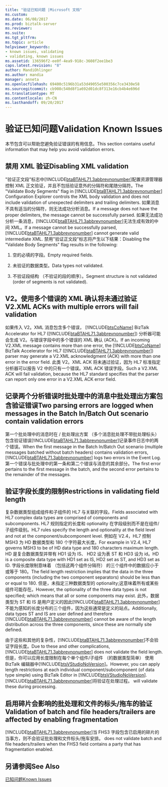 ```yaml
---
title: "验证已知问题 |Microsoft 文档"
ms.custom: 
ms.date: 06/08/2017
ms.prod: biztalk-server
ms.reviewer: 
ms.suite: 
ms.tgt_pltfrm: 
ms.topic: article
helpviewer_keywords:
- known issues, validating
- validating, known issues
ms.assetid: 136596f2-ee0f-4ea9-918c-3608f2ee1be3
caps.latest.revision: "8"
author: MandiOhlinger
ms.author: mandia
manager: anneta
ms.openlocfilehash: 69400c5196b31a53d49055e500356c7ce3430e58
ms.sourcegitcommit: cb908c540d8f1a692d01dc8f313e16cb4b4e696d
ms.translationtype: MT
ms.contentlocale: zh-CN
ms.lasthandoff: 09/20/2017
---
```

# <a name="validation-known-issues"></a><span data-ttu-id="0f109-102">验证已知问题</span><span class="sxs-lookup"><span data-stu-id="0f109-102">Validation Known Issues</span></span>
<span data-ttu-id="0f109-103">本节包含可以帮助您避免验证错误的有用信息。</span><span class="sxs-lookup"><span data-stu-id="0f109-103">This section contains useful information that may help you avoid validation errors.</span></span>  
  
## <a name="disabling-xml-validation"></a><span data-ttu-id="0f109-104">禁用 XML 验证</span><span class="sxs-lookup"><span data-stu-id="0f109-104">Disabling XML validation</span></span>  
 <span data-ttu-id="0f109-105">"验证正文段"标志中[!INCLUDE[btaBTAHL71.3abbrevnonumber](../../includes/btabtahl71-3abbrevnonumber-md.md)]配置资源管理器控制 XML 正文验证，并且不包括验证意外的分隔符和尾随分隔符。</span><span class="sxs-lookup"><span data-stu-id="0f109-105">The "Validate Body Segments" flag in [!INCLUDE[btaBTAHL71.3abbrevnonumber](../../includes/btabtahl71-3abbrevnonumber-md.md)] Configuration Explorer controls the XML body validation and does not include validation of unexpected delimiters and trailing delimiters.</span></span> <span data-ttu-id="0f109-106">如果消息不具有适当的分隔符，则无法成功分析消息。</span><span class="sxs-lookup"><span data-stu-id="0f109-106">If a message does not have the proper delimiters, the message cannot be successfully parsed.</span></span> <span data-ttu-id="0f109-107">如果无法成功分析一条消息，[!INCLUDE[btaBTAHL71.3abbrevnonumber](../../includes/btabtahl71-3abbrevnonumber-md.md)]无法生成有效的中间 XML。</span><span class="sxs-lookup"><span data-stu-id="0f109-107">If a message cannot be successfully parsed, [!INCLUDE[btaBTAHL71.3abbrevnonumber](../../includes/btabtahl71-3abbrevnonumber-md.md)] cannot generate valid intermediate XML.</span></span> <span data-ttu-id="0f109-108">禁用"验证正文段"标志将产生以下结果：</span><span class="sxs-lookup"><span data-stu-id="0f109-108">Disabling the "Validate Body Segments" flag results in the following:</span></span>  
  
1.  <span data-ttu-id="0f109-109">空的必填的字段。</span><span class="sxs-lookup"><span data-stu-id="0f109-109">Empty required fields.</span></span>  
  
2.  <span data-ttu-id="0f109-110">未验证的数据类型。</span><span class="sxs-lookup"><span data-stu-id="0f109-110">Data types not validated.</span></span>  
  
3.  <span data-ttu-id="0f109-111">不验证段结构 （不验证的段的顺序）。</span><span class="sxs-lookup"><span data-stu-id="0f109-111">Segment structure is not validated (order of segments is not validated).</span></span>  
  
## <a name="v2xml-acks-with-multiple-errors-will-fail-validation"></a><span data-ttu-id="0f109-112">V2。使用多个错误的 XML 确认将未通过验证</span><span class="sxs-lookup"><span data-stu-id="0f109-112">V2.XML ACKs with multiple errors will fail validation</span></span>  
 <span data-ttu-id="0f109-113">如果传入 V2。XML 消息包含多个错误， [!INCLUDE[btsCoName](../../includes/btsconame-md.md)] BizTalk Accelerator for HL7 ([!INCLUDE[btaBTAHL71.3abbrevnonumber](../../includes/btabtahl71-3abbrevnonumber-md.md)]) 分析器可能会生成 V2。与错误字段中的多个错误的 XML 确认 (ACK)。</span><span class="sxs-lookup"><span data-stu-id="0f109-113">If an incoming V2.XML message contains more than one error, the [!INCLUDE[btsCoName](../../includes/btsconame-md.md)] BizTalk Accelerator for HL7 ([!INCLUDE[btaBTAHL71.3abbrevnonumber](../../includes/btabtahl71-3abbrevnonumber-md.md)]) parser may generate a V2.XML acknowledgment (ACK) with more than one error in the error field.</span></span> <span data-ttu-id="0f109-114">此类 V2。XML ACK 将未通过验证，因为 HL7 标准指定分析器可以报告 V2 中的只有一个错误。XML ACK 错误字段。</span><span class="sxs-lookup"><span data-stu-id="0f109-114">Such a V2.XML ACK will fail validation, because the HL7 standard specifies that the parser can report only one error in a V2.XML ACK error field.</span></span>  
  
## <a name="two-parsing-errors-are-logged-when-messages-in-the-batch-inbatch-out-scenario-contain-validation-errors"></a><span data-ttu-id="0f109-115">记录两个分析错误时批处理中的消息中批处理出方案包含验证错误</span><span class="sxs-lookup"><span data-stu-id="0f109-115">Two parsing errors are logged when messages in the Batch In/Batch Out scenario contain validation errors</span></span>  
 <span data-ttu-id="0f109-116">第一个批处理中的消息时在 / 批处理出方案 （多个消息批处理不带批处理标头） 包含验证错误[!INCLUDE[btaBTAHL71.3abbrevnonumber](../../includes/btabtahl71-3abbrevnonumber-md.md)]记录事件日志中的两个错误。</span><span class="sxs-lookup"><span data-stu-id="0f109-116">When the first message in the Batch In/Batch Out scenario (multiple messages batched without batch headers) contains validation errors, [!INCLUDE[btaBTAHL71.3abbrevnonumber](../../includes/btabtahl71-3abbrevnonumber-md.md)] logs two errors in the Event Log.</span></span> <span data-ttu-id="0f109-117">第一个错误与批处理中的第一条和第二个错误与消息的其余部分。</span><span class="sxs-lookup"><span data-stu-id="0f109-117">The first error pertains to the first message in the batch, and the second error pertains to the remainder of the messages.</span></span>  
  
## <a name="restrictions-in-validating-field-length"></a><span data-ttu-id="0f109-118">验证字段长度的限制</span><span class="sxs-lookup"><span data-stu-id="0f109-118">Restrictions in validating field length</span></span>  
 <span data-ttu-id="0f109-119">复杂数据类型组成组件和子组件的 HL7 与关联的字段。</span><span class="sxs-lookup"><span data-stu-id="0f109-119">Fields associated with HL7 complex data types are comprised of components and subcomponents.</span></span> <span data-ttu-id="0f109-120">HL7 规则指定的长度和 optionality 在字段级别而不是在组件/子组件级别。</span><span class="sxs-lookup"><span data-stu-id="0f109-120">HL7 rules specify the length and optionality at the field level and not at the component/subcomponent level.</span></span> <span data-ttu-id="0f109-121">例如在 V2.4，HL7 控制 MSH3 为 HD 数据类型和 180 个字符最大长度。</span><span class="sxs-lookup"><span data-stu-id="0f109-121">For example in V2.4, HL7 governs MSH3 to be of HD data type and 180 characters maximum length.</span></span> <span data-ttu-id="0f109-122">HD 是复合数据类型并带有 HD1 设为 IS、 HD2 设为表 ST 和 HD3 设为 id。</span><span class="sxs-lookup"><span data-stu-id="0f109-122">HD is a composite data type with HD1 set as IS, HD2 set as ST, and HD3 set as ID.</span></span> <span data-ttu-id="0f109-123">字段长度限制意味着 （包括这两个组件分隔符） 的三个组件中的数据应小于或等于 180。</span><span class="sxs-lookup"><span data-stu-id="0f109-123">The field length restriction implies that the data in the three components (including the two component separators) should be less than or equal to 180.</span></span> <span data-ttu-id="0f109-124">但是，未指定三种数据类型的 optionality;这意味着所有或某些组件可能存在。</span><span class="sxs-lookup"><span data-stu-id="0f109-124">However, the optionality of the three data types is not specified; which means that all or some components may exist.</span></span> <span data-ttu-id="0f109-125">此外，数据类型为 ST 和 IS 是用户定义的因此[!INCLUDE[btaBTAHL71.3abbrevnonumber](../../includes/btabtahl71-3abbrevnonumber-md.md)]不能为感知的长度分布的三个组件，因为这些通常是定义的站点。</span><span class="sxs-lookup"><span data-stu-id="0f109-125">Additionally, data types ST and IS are user defined and therefore [!INCLUDE[btaBTAHL71.3abbrevnonumber](../../includes/btabtahl71-3abbrevnonumber-md.md)] cannot be aware of the length distribution across the three components, since these are normally site defined.</span></span>  
  
 <span data-ttu-id="0f109-126">由于这些和其他的复杂性，[!INCLUDE[btaBTAHL71.3abbrevnonumber](../../includes/btabtahl71-3abbrevnonumber-md.md)]不会验证字段长度。</span><span class="sxs-lookup"><span data-stu-id="0f109-126">Due to these and other complications, [!INCLUDE[btaBTAHL71.3abbrevnonumber](../../includes/btabtahl71-3abbrevnonumber-md.md)] does not validate the field length.</span></span> <span data-ttu-id="0f109-127">但是，你可以应用长度限制在每个单个组件/子组件 （的数据类型简单） 使用 BizTalk 编辑器中[!INCLUDE[btsVStudioNoVersion](../../includes/btsvstudionoversion-md.md)]。</span><span class="sxs-lookup"><span data-stu-id="0f109-127">However, you can apply length restrictions at each individual component/subcomponent (of data type simple) using BizTalk Editor in [!INCLUDE[btsVStudioNoVersion](../../includes/btsvstudionoversion-md.md)].</span></span> [!INCLUDE[btaBTAHL71.3abbrevnonumber](../../includes/btabtahl71-3abbrevnonumber-md.md)]<span data-ttu-id="0f109-128">将验证在处理过程。</span><span class="sxs-lookup"><span data-stu-id="0f109-128"> will validate these during processing.</span></span>  
  
## <a name="validation-of-batch-and-file-headerstrailers-are-affected-by-enabling-fragmentation"></a><span data-ttu-id="0f109-129">启用碎片会影响的批处理和文件的标头/拖车的验证</span><span class="sxs-lookup"><span data-stu-id="0f109-129">Validation of batch and file headers/trailers are affected by enabling fragmentation</span></span>  
 [!INCLUDE[btaBTAHL71.3abbrevnonumber](../../includes/btabtahl71-3abbrevnonumber-md.md)]<span data-ttu-id="0f109-130">当 FHS3 字段包含已启用的碎片的当事方，则不会验证批处理和文件标头/拖车安排。</span><span class="sxs-lookup"><span data-stu-id="0f109-130"> does not validate batch and file headers/trailers when the FHS3 field contains a party that has fragmentation enabled.</span></span>  
  
## <a name="see-also"></a><span data-ttu-id="0f109-131">另请参阅</span><span class="sxs-lookup"><span data-stu-id="0f109-131">See Also</span></span>  
 [<span data-ttu-id="0f109-132">已知问题</span><span class="sxs-lookup"><span data-stu-id="0f109-132">Known Issues</span></span>](../../adapters-and-accelerators/accelerator-hl7/known-issues1.md)